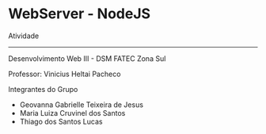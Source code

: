 # WebServer - NodeJS

Atividade 
_________________________________________________________

 Desenvolvimento Web III - DSM FATEC Zona Sul

Professor: Vinicius Heltai Pacheco

Integrantes do Grupo 
 - Geovanna Gabrielle Teixeira de Jesus
 - Maria Luiza Cruvinel dos Santos
 - Thiago dos Santos Lucas 
